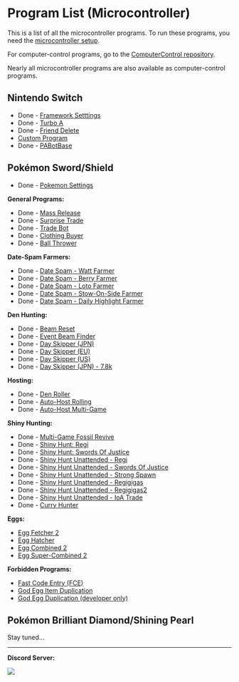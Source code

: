 # Program List (Microcontroller)

This is a list of all the microcontroller programs. To run these programs, you need the [microcontroller setup](/Wiki/Hardware/README.md).

For computer-control programs, go to the [ComputerControl repository](https://github.com/PokemonAutomation/ComputerControl/blob/master/Wiki/Programs/README.md).

Nearly all microcontroller programs are also available as computer-control programs.

## Nintendo Switch

- Done - [Framework Setttings](NintendoSwitch/FrameworkSettings.md)
- Done - [Turbo A](NintendoSwitch/TurboA.md)
- Done - [Friend Delete](NintendoSwitch/FriendDelete.md)
- [Custom Program](PokemonSwSh/CustomProgram.md)
- Done - [PABotBase](NintendoSwitch/PABotBase.md)

## Pokémon Sword/Shield

- Done - [Pokemon Settings](PokemonSwSh/PokemonSettings.md)

**General Programs:**
- Done - [Mass Release](PokemonSwSh/MassRelease.md)
- Done - [Surprise Trade](PokemonSwSh/SurpriseTrade.md)
- Done - [Trade Bot](PokemonSwSh/TradeBot.md)
- Done - [Clothing Buyer](PokemonSwSh/ClothingBuyer.md)
- Done - [Ball Thrower](PokemonSwSh/BallThrower.md)

**Date-Spam Farmers:**
- Done - [Date Spam - Watt Farmer](PokemonSwSh/DateSpam-WattFarmer.md)
- Done - [Date Spam - Berry Farmer](PokemonSwSh/DateSpam-BerryFarmer.md)
- Done - [Date Spam - Loto Farmer](PokemonSwSh/DateSpam-LotoFarmer.md)
- Done - [Date Spam - Stow-On-Side Farmer](PokemonSwSh/DateSpam-StowOnSideFarmer.md)
- Done - [Date Spam - Daily Highlight Farmer](PokemonSwSh/DateSpam-DailyHighlightFarmer.md)

**Den Hunting:**
- Done - [Beam Reset](PokemonSwSh/BeamReset.md)
- Done - [Event Beam Finder](PokemonSwSh/EventBeamFinder.md)
- Done - [Day Skipper (JPN)](PokemonSwSh/DaySkipperJPN.md)
- Done - [Day Skipper (EU)](PokemonSwSh/DaySkipperEU.md)
- Done - [Day Skipper (US)](PokemonSwSh/DaySkipperUS.md)
- Done - [Day Skipper (JPN) - 7.8k](PokemonSwSh/DaySkipperJPN-7.8k.md)

**Hosting:**
- Done - [Den Roller](PokemonSwSh/DenRoller.md)
- Done - [Auto-Host Rolling](PokemonSwSh/AutoHost-Rolling.md)
- Done - [Auto-Host Multi-Game](PokemonSwSh/AutoHost-MultiGame.md)

**Shiny Hunting:**
- Done - [Multi-Game Fossil Revive](PokemonSwSh/MultiGameFossil.md)
- Done - [Shiny Hunt: Regi](PokemonSwSh/ShinyHunt-Regi.md)
- Done - [Shiny Hunt: Swords Of Justice](PokemonSwSh/ShinyHunt-SwordsOfJustice.md)
- Done - [Shiny Hunt Unattended - Regi](PokemonSwSh/ShinyHuntUnattended-Regi.md)
- Done - [Shiny Hunt Unattended - Swords Of Justice](PokemonSwSh/ShinyHuntUnattended-SwordsOfJustice.md)
- Done - [Shiny Hunt Unattended - Strong Spawn](PokemonSwSh/ShinyHuntUnattended-StrongSpawn.md)
- Done - [Shiny Hunt Unattended - Regigigas](PokemonSwSh/ShinyHuntUnattended-Regigigas.md)
- Done - [Shiny Hunt Unattended - Regigigas2](PokemonSwSh/ShinyHuntUnattended-Regigigas2.md)
- Done - [Shiny Hunt Unattended - IoA Trade](PokemonSwSh/ShinyHuntUnattended-IoATrade.md)
- Done - [Curry Hunter](PokemonSwSh/CurryHunter.md)

**Eggs:**
- [Egg Fetcher 2](PokemonSwSh/EggFetcher2.md)
- [Egg Hatcher](PokemonSwSh/EggHatcher.md)
- [Egg Combined 2](PokemonSwSh/EggCombined2.md)
- [Egg Super-Combined 2](PokemonSwSh/EggSuperCombined2.md)

**Forbidden Programs:**
- [Fast Code Entry (FCE)](PokemonSwSh/FastCodeEntry.md)
- [God Egg Item Duplication](PokemonSwSh/GodEggItemDupe.md)
- [God Egg Duplication (developer only)](PokemonSwSh/GodEggDuplication.md)


## Pokémon Brilliant Diamond/Shining Pearl

Stay tuned...


<hr>

**Discord Server:** 

[<img src="https://canary.discordapp.com/api/guilds/695809740428673034/widget.png?style=banner2">](https://discord.gg/cQ4gWxN)


